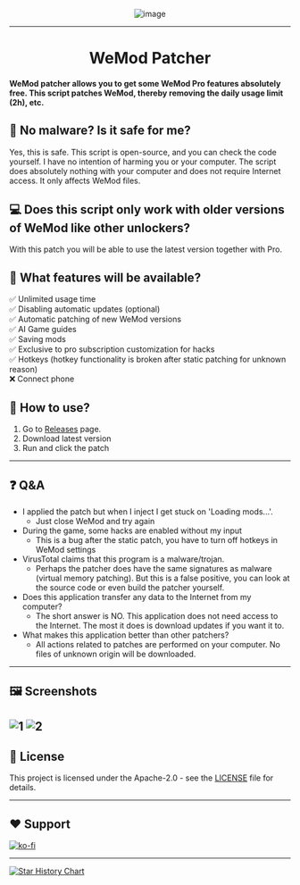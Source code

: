 <div align="center">

![image](https://github.com/user-attachments/assets/b2a801d3-4739-41d4-beb1-04d78d909125)


---
  <h1>WeMod Patcher</h1>
</div>

<h4>WeMod patcher allows you to get some WeMod Pro features absolutely free. This script patches WeMod, thereby removing the daily usage limit (2h), etc.</h4>

## 👾 No malware? Is it safe for me?

Yes, this is safe. This script is open-source, and you can check the code yourself. I have no intention of harming you or your computer. The script does absolutely nothing with your computer and does not require Internet access. It only affects WeMod files.

## 💻 Does this script only work with older versions of WeMod like other unlockers?

With this patch you will be able to use the latest version together with Pro.

## 💫  What features will be available?

✅ Unlimited usage time <br/>
✅ Disabling automatic updates (optional) <br/>
✅ Automatic patching of new WeMod versions <br/>
✅ AI Game guides <br/>
✅ Saving mods <br/>
✅ Exclusive to pro subscription customization for hacks <br/>
✅ Hotkeys (hotkey functionality is broken after static patching for unknown reason) <br/>
❌ Connect phone <br/>


## 👀 How to use?

1. Go to [Releases](https://github.com/k1tbyte/Wemod-Patcher/releases) page.
2. Download latest version
3. Run and click the patch

---

## ❓ Q&A

- I applied the patch but when I inject I get stuck on 'Loading mods...'.
  - Just close WeMod and try again
- During the game, some hacks are enabled without my input
  - This is a bug after the static patch, you have to turn off hotkeys in WeMod settings
- VirusTotal claims that this program is a malware/trojan.
  - Perhaps the patcher does have the same signatures as malware (virtual memory patching). But this is a false positive, you can look at the source code or even build the patcher yourself.
- Does this application transfer any data to the Internet from my computer?
  - The short answer is NO. This application does not need access to the Internet. The most it does is download updates if you want it to.
- What makes this application better than other patchers?
  - All actions related to patches are performed on your computer. No files of unknown origin will be downloaded.

---

## 🖼️ Screenshots
![1](./assets/screenshots/app1.png)
![2](./assets/screenshots/app2.png)
---

## 📜 License
This project is licensed under the Apache-2.0 - see the [LICENSE](LICENSE.md) file for details.

---
## ❤️ Support
[![ko-fi](https://www.ko-fi.com/img/githubbutton_sm.svg)](https://ko-fi.com/kitbyte)

---

[![Star History Chart](https://api.star-history.com/svg?repos=k1tbyte/Wemod-Patcher&type=Date)](https://www.star-history.com/#k1tbyte/Wemod-Patcher&Date)
